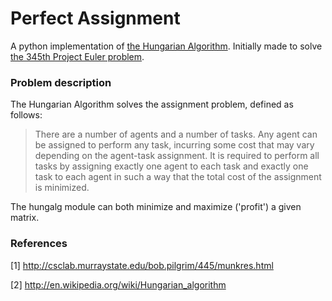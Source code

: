 # Perfect Assignment

A python implementation of [the Hungarian Algorithm](http://en.wikipedia.org/wiki/Hungarian_algorithm). Initially made to solve [the 345th Project Euler problem](https://projecteuler.net/problem=345).

### Problem description

The Hungarian Algorithm solves the assignment problem, defined as follows:

> There are a number of agents and a number of tasks. Any agent can be assigned to perform any task, incurring some cost that may vary depending on the agent-task assignment. It is required to perform all tasks by assigning exactly one agent to each task and exactly one task to each agent in such a way that the total cost of the assignment is minimized.

The hungalg module can both minimize and maximize ('profit') a given matrix.

### References

[1] http://csclab.murraystate.edu/bob.pilgrim/445/munkres.html

[2] http://en.wikipedia.org/wiki/Hungarian_algorithm
